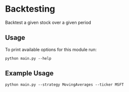 # Backtesting
Backtest a given stock over a given period

## Usage
To print available options for this module run:
```
python main.py --help
```

## Example Usage
```
python main.py --strategy MovingAverages --ticker MSFT
```